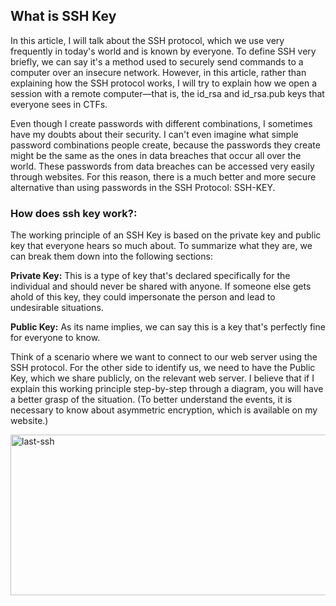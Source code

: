 ## What is SSH Key
In this article, I will talk about the SSH protocol, which we use very frequently in today's world and is known by everyone. To define SSH very briefly, we can say it's a method used to securely send commands to a computer over an insecure network. However, in this article, rather than explaining how the SSH protocol works, I will try to explain how we open a session with a remote computer—that is, the id_rsa and id_rsa.pub keys that everyone sees in CTFs.

Even though I create passwords with different combinations, I sometimes have my doubts about their security. I can't even imagine what simple password combinations people create, because the passwords they create might be the same as the ones in data breaches that occur all over the world. These passwords from data breaches can be accessed very easily through websites. For this reason, there is a much better and more secure alternative than using passwords in the SSH Protocol: SSH-KEY.

### How does ssh key work?:
The working principle of an SSH Key is based on the private key and public key that everyone hears so much about. To summarize what they are, we can break them down into the following sections:

**Private Key:** This is a type of key that's declared specifically for the individual and should never be shared with anyone. If someone else gets ahold of this key, they could impersonate the person and lead to undesirable situations.


**Public Key:** As its name implies, we can say this is a key that's perfectly fine for everyone to know.

Think of a scenario where we want to connect to our web server using the SSH protocol. For the other side to identify us, we need to have the Public Key, which we share publicly, on the relevant web server. I believe that if I explain this working principle step-by-step through a diagram, you will have a better grasp of the situation. (To better understand the events, it is necessary to know about asymmetric encryption, which is available on my website.)

<img width="994" height="257" alt="last-ssh" src="https://github.com/user-attachments/assets/7e3240b2-eb55-4930-ac99-e70d53e4832e" />
